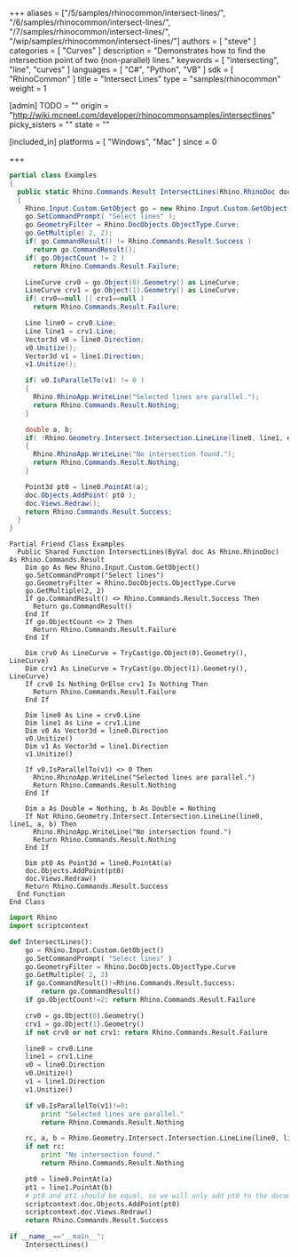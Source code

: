 +++
aliases = ["/5/samples/rhinocommon/intersect-lines/", "/6/samples/rhinocommon/intersect-lines/", "/7/samples/rhinocommon/intersect-lines/", "/wip/samples/rhinocommon/intersect-lines/"]
authors = [ "steve" ]
categories = [ "Curves" ]
description = "Demonstrates how to find the intersection point of two (non-parallel) lines."
keywords = [ "intersecting", "line", "curves" ]
languages = [ "C#", "Python", "VB" ]
sdk = [ "RhinoCommon" ]
title = "Intersect Lines"
type = "samples/rhinocommon"
weight = 1

[admin]
TODO = ""
origin = "http://wiki.mcneel.com/developer/rhinocommonsamples/intersectlines"
picky_sisters = ""
state = ""

[included_in]
platforms = [ "Windows", "Mac" ]
since = 0

+++

<div class="codetab-content" id="cs">

```cs
partial class Examples
{
  public static Rhino.Commands.Result IntersectLines(Rhino.RhinoDoc doc)
  {
    Rhino.Input.Custom.GetObject go = new Rhino.Input.Custom.GetObject();
    go.SetCommandPrompt( "Select lines" );
    go.GeometryFilter = Rhino.DocObjects.ObjectType.Curve;
    go.GetMultiple( 2, 2);
    if( go.CommandResult() != Rhino.Commands.Result.Success )
      return go.CommandResult();
    if( go.ObjectCount != 2 )
      return Rhino.Commands.Result.Failure;

    LineCurve crv0 = go.Object(0).Geometry() as LineCurve;
    LineCurve crv1 = go.Object(1).Geometry() as LineCurve;
    if( crv0==null || crv1==null )
      return Rhino.Commands.Result.Failure;

    Line line0 = crv0.Line;
    Line line1 = crv1.Line;
    Vector3d v0 = line0.Direction;
    v0.Unitize();
    Vector3d v1 = line1.Direction;
    v1.Unitize();

    if( v0.IsParallelTo(v1) != 0 )
    {
      Rhino.RhinoApp.WriteLine("Selected lines are parallel.");
      return Rhino.Commands.Result.Nothing;
    }

    double a, b;
    if( !Rhino.Geometry.Intersect.Intersection.LineLine(line0, line1, out a, out b))
    {
      Rhino.RhinoApp.WriteLine("No intersection found.");
      return Rhino.Commands.Result.Nothing;
    }

    Point3d pt0 = line0.PointAt(a);
    doc.Objects.AddPoint( pt0 );
    doc.Views.Redraw();
    return Rhino.Commands.Result.Success;
  }
}
```

</div>


<div class="codetab-content" id="vb">

```vbnet
Partial Friend Class Examples
  Public Shared Function IntersectLines(ByVal doc As Rhino.RhinoDoc) As Rhino.Commands.Result
	Dim go As New Rhino.Input.Custom.GetObject()
	go.SetCommandPrompt("Select lines")
	go.GeometryFilter = Rhino.DocObjects.ObjectType.Curve
	go.GetMultiple(2, 2)
	If go.CommandResult() <> Rhino.Commands.Result.Success Then
	  Return go.CommandResult()
	End If
	If go.ObjectCount <> 2 Then
	  Return Rhino.Commands.Result.Failure
	End If

	Dim crv0 As LineCurve = TryCast(go.Object(0).Geometry(), LineCurve)
	Dim crv1 As LineCurve = TryCast(go.Object(1).Geometry(), LineCurve)
	If crv0 Is Nothing OrElse crv1 Is Nothing Then
	  Return Rhino.Commands.Result.Failure
	End If

	Dim line0 As Line = crv0.Line
	Dim line1 As Line = crv1.Line
	Dim v0 As Vector3d = line0.Direction
	v0.Unitize()
	Dim v1 As Vector3d = line1.Direction
	v1.Unitize()

	If v0.IsParallelTo(v1) <> 0 Then
	  Rhino.RhinoApp.WriteLine("Selected lines are parallel.")
	  Return Rhino.Commands.Result.Nothing
	End If

	Dim a As Double = Nothing, b As Double = Nothing
	If Not Rhino.Geometry.Intersect.Intersection.LineLine(line0, line1, a, b) Then
	  Rhino.RhinoApp.WriteLine("No intersection found.")
	  Return Rhino.Commands.Result.Nothing
	End If

	Dim pt0 As Point3d = line0.PointAt(a)
	doc.Objects.AddPoint(pt0)
	doc.Views.Redraw()
	Return Rhino.Commands.Result.Success
  End Function
End Class
```

</div>


<div class="codetab-content" id="py">

```python
import Rhino
import scriptcontext

def IntersectLines():
    go = Rhino.Input.Custom.GetObject()
    go.SetCommandPrompt( "Select lines" )
    go.GeometryFilter = Rhino.DocObjects.ObjectType.Curve
    go.GetMultiple( 2, 2)
    if go.CommandResult()!=Rhino.Commands.Result.Success:
        return go.CommandResult()
    if go.ObjectCount!=2: return Rhino.Commands.Result.Failure

    crv0 = go.Object(0).Geometry()
    crv1 = go.Object(1).Geometry()
    if not crv0 or not crv1: return Rhino.Commands.Result.Failure

    line0 = crv0.Line
    line1 = crv1.Line
    v0 = line0.Direction
    v0.Unitize()
    v1 = line1.Direction
    v1.Unitize()

    if v0.IsParallelTo(v1)!=0:
        print "Selected lines are parallel."
        return Rhino.Commands.Result.Nothing

    rc, a, b = Rhino.Geometry.Intersect.Intersection.LineLine(line0, line1)
    if not rc:
        print "No intersection found."
        return Rhino.Commands.Result.Nothing

    pt0 = line0.PointAt(a)
    pt1 = line1.PointAt(b)
    # pt0 and pt1 should be equal, so we will only add pt0 to the document
    scriptcontext.doc.Objects.AddPoint(pt0)
    scriptcontext.doc.Views.Redraw()
    return Rhino.Commands.Result.Success

if __name__=="__main__":
    IntersectLines()
```

</div>
